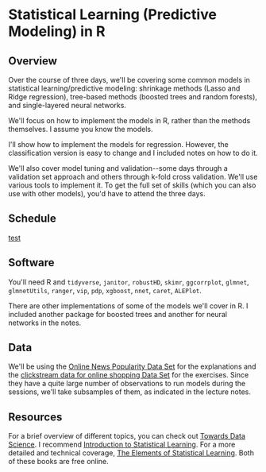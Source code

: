 # Statistical Learning (Predictive Modeling) in R

## Overview

Over the course of three days, we'll be covering some common models in statistical learning/predictive modeling: shrinkage methods (Lasso and Ridge regression), tree-based methods (boosted trees and random forests), and single-layered neural networks. 

We'll focus on how to implement the models in R, rather than the methods themselves. I assume you know the models.

I'll show how to implement the models for regression. However, the classification version is easy to change and I included notes on how to do it.

We'll also cover model tuning and validation--some days through a validation set approach and others through k-fold cross validation. We'll use various tools to implement it. To get the full set of skills (which you can also use with other models), you'd have to attend the three days.

## Schedule

[test](https://github.com/emiliolehoucq/predictive-modeling/blob/master/lecture_notes/day_1_shrinkage_methods.html)

## Software

You'll need R and `tidyverse`, `janitor`, `robustHD`, `skimr`, `ggcorrplot`, `glmnet`, `glmnetUtils`, `ranger`, `vip`, `pdp`, `xgboost`, `nnet`, `caret`, `ALEPlot`.

There are other implementations of some of the models we'll cover in R. I included another package for boosted trees and another for neural networks in the notes.

## Data

We'll be using the [Online News Popularity Data Set](https://archive.ics.uci.edu/ml/datasets/Online+News+Popularity) for the explanations and the [clickstream data for online shopping Data Set](https://archive.ics.uci.edu/ml/datasets/clickstream+data+for+online+shopping) for the exercises. Since they have a quite large number of observations to run models during the sessions, we'll take subsamples of them, as indicated in the lecture notes.

## Resources

For a brief overview of different topics, you can check out [Towards Data Science](https://towardsdatascience.com/). I recommend [Introduction to Statistical Learning](http://faculty.marshall.usc.edu/gareth-james/ISL/). For a more detailed and technical coverage, [The Elements of Statistical Learning](https://web.stanford.edu/~hastie/ElemStatLearn/). Both of these books are free online.
